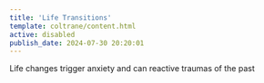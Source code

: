 ```yaml
---
title: 'Life Transitions'
template: coltrane/content.html
active: disabled
publish_date: 2024-07-30 20:20:01
---
```


Life changes trigger anxiety and can reactive traumas of the past 